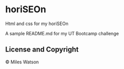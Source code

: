 # horiSEOn

Html and css for my horiSEOn
 
A sample README.md for my UT Bootcamp challenge

## License and Copyright 

© Miles Watson